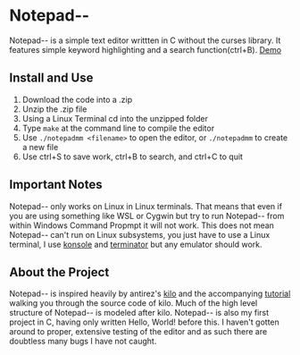 # Notepad--

Notepad-- is a simple text editor writtten in C without the curses library. It features simple keyword highlighting and a search function(ctrl+B). [Demo](https://youtu.be/E2w9R3pia-w)

## Install and Use
1. Download the code into a .zip
2. Unzip the .zip file
3. Using a Linux Terminal cd into the unzipped folder
4. Type `make` at the command line to compile the editor
5. Use `./notepadmm <filename>` to open the editor, or `./notepadmm` to create a new file
6. Use ctrl+S to save work, ctrl+B to search, and ctrl+C to quit

## Important Notes
Notepad-- only works on Linux in Linux terminals. That means that even if you are using something like WSL or Cygwin but try to run Notepad-- from within Windows Command Propmpt it will not work. This does not mean Notepad-- can't run on Linux subsystems, you just have to use a Linux terminal, I use [konsole](https://gnome-terminator.org/) and [terminator](https://gnome-terminator.org/) but any emulator should work.

## About the Project
Notepad-- is inspired heavily by antirez's [kilo](https://github.com/antirez/kilo) and the accompanying [tutorial](https://viewsourcecode.org/snaptoken/kilo/) walking you through the source code of kilo. Much of the high level structure of Notepad-- is modeled after kilo. Notepad-- is also my first project in C, having only written Hello, World! before this. I haven't gotten around to proper, extensive testing of the editor and as such there are doubtless many bugs I have not caught.
